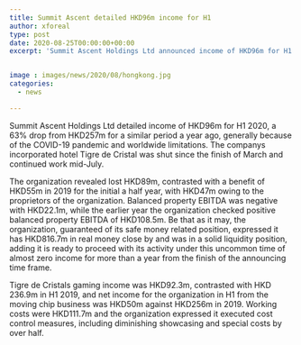 ```yaml
---
title: Summit Ascent detailed HKD96m income for H1
author: xforeal 
type: post
date: 2020-08-25T00:00:00+00:00
excerpt: 'Summit Ascent Holdings Ltd announced income of HKD96m for H1 2020, a 63&amp;percnt; drop from HKD257m for a similar period a year ago, generally because of the COVID-19 pandemic and worldwide restrictions '


image : images/news/2020/08/hongkong.jpg
categories:
  - news

---
```

Summit Ascent Holdings Ltd detailed income of HKD96m for H1 2020, a 63&percnt; drop from HKD257m for a similar period a year ago, generally because of the COVID-19 pandemic and worldwide limitations. The companys incorporated hotel Tigre de Cristal was shut since the finish of March and continued work mid-July. 

The organization revealed lost HKD89m, contrasted with a benefit of HKD55m in 2019 for the initial a half year, with HKD47m owing to the proprietors of the organization. Balanced property EBITDA was negative with HKD22.1m, while the earlier year the organization checked positive balanced property EBITDA of HKD108.5m. Be that as it may, the organization, guaranteed of its safe money related position, expressed it has HKD816.7m in real money close by and was in a solid liquidity position, adding it is ready to proceed with its activity under this uncommon time of almost zero income for more than a year from the finish of the announcing time frame. 

Tigre de Cristals gaming income was HKD92.3m, contrasted with HKD 236.9m in H1 2019, and net income for the organization in H1 from the moving chip business was HKD50m against HKD256m in 2019. Working costs were HKD111.7m and the organization expressed it executed cost control measures, including diminishing showcasing and special costs by over half.